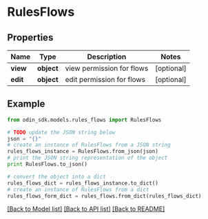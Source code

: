 # RulesFlows


## Properties

Name | Type | Description | Notes
------------ | ------------- | ------------- | -------------
**view** | **object** | view permission for flows | [optional] 
**edit** | **object** | edit permission for flows | [optional] 

## Example

```python
from odin_sdk.models.rules_flows import RulesFlows

# TODO update the JSON string below
json = "{}"
# create an instance of RulesFlows from a JSON string
rules_flows_instance = RulesFlows.from_json(json)
# print the JSON string representation of the object
print RulesFlows.to_json()

# convert the object into a dict
rules_flows_dict = rules_flows_instance.to_dict()
# create an instance of RulesFlows from a dict
rules_flows_form_dict = rules_flows.from_dict(rules_flows_dict)
```
[[Back to Model list]](../README.md#documentation-for-models) [[Back to API list]](../README.md#documentation-for-api-endpoints) [[Back to README]](../README.md)


